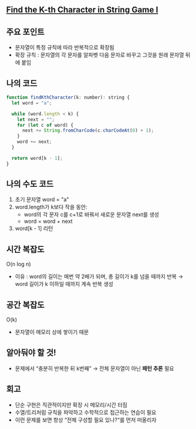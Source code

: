 ## [**Find the K-th Character in String Game I**](https://leetcode.com/problems/find-the-k-th-character-in-string-game-i/description/?envType=daily-question&envId=2025-07-03)

## 주요 포인트

- 문자열이 특정 규칙에 따라 반복적으로 확장됨
- 확장 규칙 : 문자열의 각 문자를 알파벳 다음 문자로 바꾸고 그것을 원래 문자열 뒤에 붙임

## 나의 코드

```jsx
function findKthCharacter(k: number): string {
  let word = "a";

  while (word.length < k) {
    let next = "";
    for (let c of word) {
      next += String.fromCharCode(c.charCodeAt(0) + 1);
    }
    word += next;
  }

  return word[k - 1];
}
```

## 나의 수도 코드

1. 초기 문자열 word = "a"
2. word.length가 k보다 작을 동안:
    - word의 각 문자 c를 c+1로 바꿔서 새로운 문자열 next를 생성
    - word = word + next
3. word[k - 1] 리턴

## 시간 복잡도

O(n log n)

- 이유 : word의 길이는 매번 약 2배가 되며, 총 길이가 k를 넘을 때까지 반복 → word 길이가 k 이하일 때까지 계속 반복 생성

## 공간 복잡도

O(k)

- 문자열이 메모리 상에 쌓이기 때문

## 알아둬야 할 것!

- 문제에서 “충분히 반복한 뒤 k번째” → 전체 문자열이 아닌 **패턴 추론** 필요

## 회고

- 단순 구현은 직관적이지만 확장 시 메모리/시간 터짐
- 수열/트리처럼 규칙을 파악하고 수학적으로 접근하는 연습이 필요
- 이런 문제를 보면 항상 “전체 구성할 필요 있나?“를 먼저 떠올리자
